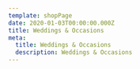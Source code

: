 ```yaml
---
template: shopPage
date: 2020-01-03T00:00:00.000Z
title: Weddings & Occasions
meta:
  title: Weddings & Occasions
  description: Weddings & Occasions
---
```

